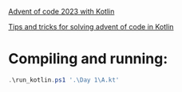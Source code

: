[Advent of code 2023 with Kotlin](https://blog.jetbrains.com/kotlin/2023/11/advent-of-code-2023-with-kotlin/)

[Tips and tricks for solving advent of code in Kotlin](https://blog.jetbrains.com/kotlin/2021/12/tips-and-tricks-for-solving-advent-of-code/)


# Compiling and running:

```PowerShell 
.\run_kotlin.ps1 '.\Day 1\A.kt'
```
